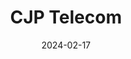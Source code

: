 ---
date: 2024-02-17
title: 'CJP Telecom'
description: 'CJP Telecom es un e-Commerce de productos de telecomunicaciones'
image: '/images/content/projects/cjp-telecom.png'
link: 'https://tienda.cjp.mx'
---